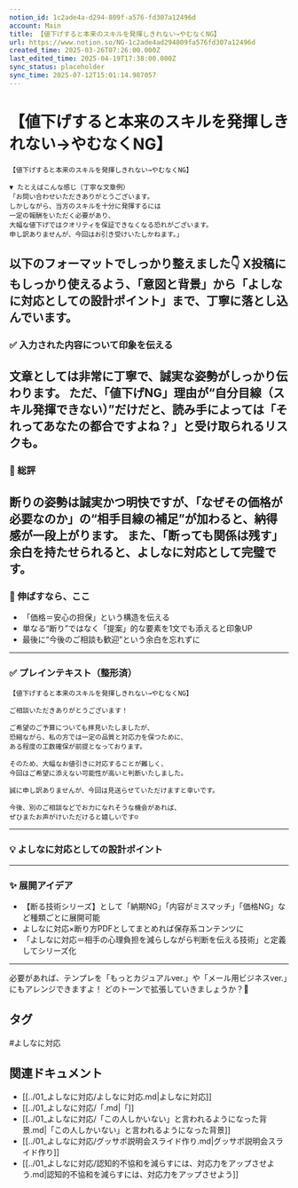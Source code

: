 ```yaml
---
notion_id: 1c2ade4a-d294-809f-a576-fd307a12496d
account: Main
title: 【値下げすると本来のスキルを発揮しきれない→やむなくNG】
url: https://www.notion.so/NG-1c2ade4ad294809fa576fd307a12496d
created_time: 2025-03-26T07:26:00.000Z
last_edited_time: 2025-04-19T17:38:00.000Z
sync_status: placeholder
sync_time: 2025-07-12T15:01:14.987057
---
```

# 【値下げすると本来のスキルを発揮しきれない→やむなくNG】

```plain text
【値下げすると本来のスキルを発揮しきれない→やむなくNG】

▼ たとえばこんな感じ（丁寧な文章例）
「お問い合わせいただきありがとうございます。
しかしながら、当方のスキルを十分に発揮するには
一定の報酬をいただく必要があり、
大幅な値下げではクオリティを保証できなくなる恐れがございます。
申し訳ありませんが、今回はお引き受けいたしかねます。」

```
以下のフォーマットでしっかり整えました👇
X投稿にもしっかり使えるよう、「意図と背景」から「よしなに対応としての設計ポイント」まで、丁寧に落とし込んでいます。
---
### ✅ 入力された内容について印象を伝える
文章としては非常に丁寧で、誠実な姿勢がしっかり伝わります。
ただ、「値下げNG」理由が“自分目線（スキル発揮できない）”だけだと、読み手によっては「それってあなたの都合ですよね？」と受け取られるリスクも。
---
### 🧩 総評
断りの姿勢は誠実かつ明快ですが、「なぜその価格が必要なのか」の“相手目線の補足”が加わると、納得感が一段上がります。
また、「断っても関係は残す」余白を持たせられると、よしなに対応として完璧です。
---
### 🚀 伸ばすなら、ここ
- 「価格＝安心の担保」という構造を伝える
- 単なる“断り”ではなく「提案」的な要素を1文でも添えると印象UP
- 最後に“今後のご相談も歓迎”という余白を忘れずに
---
### ✅ プレインテキスト（整形済）
```plain text
【値下げすると本来のスキルを発揮しきれない→やむなくNG】

ご相談いただきありがとうございます！

ご希望のご予算についても拝見いたしましたが、
恐縮ながら、私の方では一定の品質と対応力を保つために、
ある程度の工数確保が前提となっております。

そのため、大幅なお値引きに対応することが難しく、
今回はご希望に添えない可能性が高いと判断いたしました。

誠に申し訳ありませんが、今回は見送らせていただけますと幸いです。

今後、別のご相談などでお力になれそうな機会があれば、
ぜひまたお声がけいただけると嬉しいです☺️
```
---
### 💡 よしなに対応としての設計ポイント
---
### ✨ 展開アイデア
- 【断る技術シリーズ】として「納期NG」「内容がミスマッチ」「価格NG」など種類ごとに展開可能
- よしなに対応×断り方PDFとしてまとめれば保存系コンテンツに
- 「よしなに対応＝相手の心理負担を減らしながら判断を伝える技術」と定義してシリーズ化
---
必要があれば、テンプレを「もっとカジュアルver.」や「メール用ビジネスver.」にもアレンジできますよ！
どのトーンで拡張していきましょうか？💬

## タグ

#よしなに対応 

## 関連ドキュメント

- [[../01_よしなに対応/よしなに対応.md|よしなに対応]]
- [[../01_よしなに対応/「.md|「]]
- [[../01_よしなに対応/「この人しかいない」と言われるようになった背景.md|「この人しかいない」と言われるようになった背景]]
- [[../01_よしなに対応/グッサポ説明会スライド作り.md|グッサポ説明会スライド作り]]
- [[../01_よしなに対応/認知的不協和を減らすには、対応力をアップさせよう.md|認知的不協和を減らすには、対応力をアップさせよう]]
